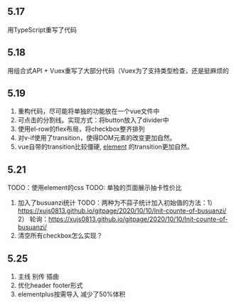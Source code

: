 ## 5.17
用TypeScript重写了代码

## 5.18
用组合式API + Vuex重写了大部分代码（Vuex为了支持类型检查，还是挺麻烦的

## 5.19
1. 重构代码，尽可能将单独的功能放在一个vue文件中
2. 可点击的分割线。实现方式：将button放入了divider中
3. 使用el-row的flex布局，将checkbox整齐排列
4. 对v-if使用了transition，使得DOM元素的改变更加自然。
5. vue自带的transition比较僵硬, [element](https://element-plus.org/zh-CN/guide/transitions.html#collapse-%E6%8A%98%E5%8F%A0%E9%9D%A2%E6%9D%BF) 的transition更加自然。

## 5.21
TODO：使用element的css
TODO: 单独的页面展示抽卡性价比
1. 加入了busuanzi统计
TODO：两种为不蒜子统计加入初始值的方法：1）https://xujs0813.github.io/gitpage/2020/10/10/Init-counte-of-busuanzi/ 2） 轮询：https://xujs0813.github.io/gitpage/2020/10/10/Init-counte-of-busuanzi/
2. 清空所有checkbox怎么实现？

## 5.25
1. 主线 别传 插曲
2. 优化header footer形式
3. elementplus按需导入 减少了50%体积
